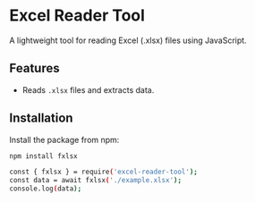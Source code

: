 # Excel Reader Tool

A lightweight tool for reading Excel (.xlsx) files using JavaScript.

## Features
- Reads `.xlsx` files and extracts data.
 
## Installation
Install the package from npm:

```bash
npm install fxlsx

const { fxlsx } = require('excel-reader-tool');
const data = await fxlsx('./example.xlsx');
console.log(data);


 


